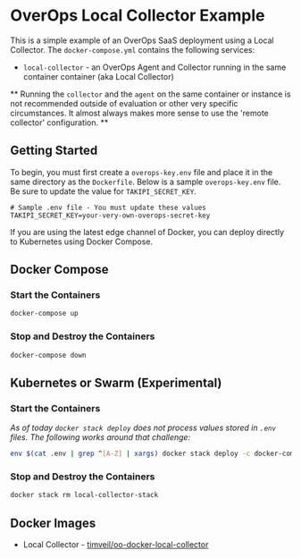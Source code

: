 # OverOps Local Collector Example
This is a simple example of an OverOps SaaS deployment using a Local Collector.  The `docker-compose.yml` contains the following services:
* `local-collector` - an OverOps Agent and Collector running in the same container container (aka Local Collector)

** Running the `collector` and the `agent` on the same container or instance is not recommended outside of evaluation or other very specific circumstances.  It almost always makes more sense to use the 'remote collector' configuration. **

## Getting Started
To begin, you must first create a `overops-key.env` file and place it in the same directory as the `Dockerfile`.  Below is a sample `overops-key.env` file.  Be sure to update the value for `TAKIPI_SECRET_KEY`.

```properties
# Sample .env file - You must update these values
TAKIPI_SECRET_KEY=your-very-own-overops-secret-key
```

If you are using the latest edge channel of Docker, you can deploy directly to Kubernetes using Docker Compose.

## Docker Compose

### Start the Containers
```bash
docker-compose up
```

### Stop and Destroy the Containers
```bash
docker-compose down
```

## Kubernetes or Swarm (Experimental)

### Start the Containers
*As of today `docker stack deploy` does not process values stored in `.env` files.  The following works around that challenge:*
```bash
env $(cat .env | grep ^[A-Z] | xargs) docker stack deploy -c docker-compose.yml local-collector-stack
```

### Stop and Destroy the Containers
```bash
docker stack rm local-collector-stack
```

## Docker Images
* Local Collector - [timveil/oo-docker-local-collector](https://hub.docker.com/r/timveil/oo-docker-local-collector/)